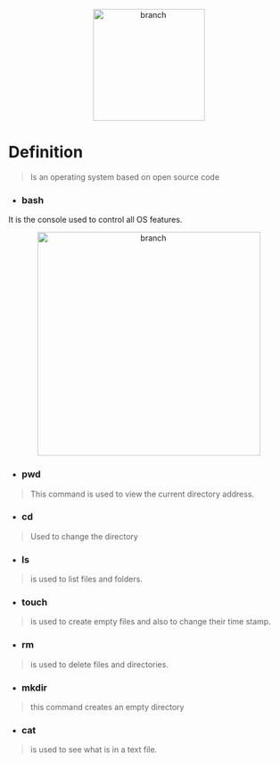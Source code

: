 
<div>
<p style = 'text-align:center;'>
<img src="https://prod-discovery.edx-cdn.org/media/course/image/9efb5a34-0460-4fb3-b08d-9b0f7392765c-05e3ede66f26.small.png" alt="branch" width="200px">
</p>
</div>

# Definition
>Is an operating system based on open source code
* ### bash
It is the console used to control all OS features.
<div>
<p style = 'text-align:center;'>
<img src="https://computernewagedotcom.files.wordpress.com/2019/01/scripting-linux-bash-crear-ejecutar-script.png?w=1200" alt="branch" width="400px">
</p>
</div>

* ### pwd
>This command is used to view the current directory address. 
* ### cd
>Used to change the directory
* ### ls
>is used to list files and folders.
* ### touch
>is used to create empty files and also to change their time stamp.
* ### rm
>is used to delete files and directories.
* ### mkdir
>this command creates an empty directory
* ### cat
>is used to see what is in a text file.